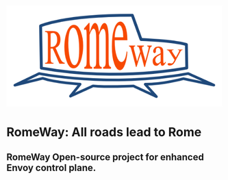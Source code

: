 ![](assets/RomeWay_logo_c.png)
# RomeWay: All roads lead to Rome
## RomeWay Open-source project for enhanced Envoy control plane.
